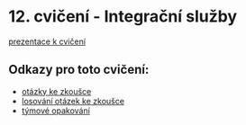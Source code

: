 # 12. cvičení - Integrační služby

[prezentace k cvičení](cviceni-12.pptx)

## Odkazy pro toto cvičení:
- [otázky ke zkoušce](./otázky%20ke%20zkoušce.xlsx)
- [losování otázek ke zkoušce](https://forms.gle/FjgcLj8qjdmKbPii8)
- [týmové opakování](https://forms.gle/KGRPcYHhLAsJwXqS6)
